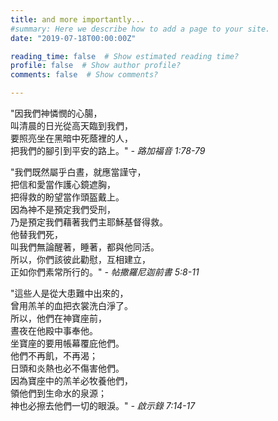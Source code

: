 ```yaml
---
title: and more importantly...
#summary: Here we describe how to add a page to your site.
date: "2019-07-18T00:00:00Z"

reading_time: false  # Show estimated reading time?
profile: false  # Show author profile?
comments: false  # Show comments?

---
```


"因我們神憐憫的心腸，  
叫清晨的日光從高天臨到我們，  
要照亮坐在黑暗中死蔭裡的人，  
把我們的腳引到平安的路上。" _- 路加福音 1:78-79_

"我們既然屬乎白晝，就應當謹守，  
把信和愛當作護心鏡遮胸，  
把得救的盼望當作頭盔戴上。  
因為神不是預定我們受刑，  
乃是預定我們藉著我們主耶穌基督得救。  
他替我們死，  
叫我們無論醒著，睡著，都與他同活。  
所以，你們該彼此勸慰，互相建立，  
正如你們素常所行的。" _- 帖撒羅尼迦前書 5:8-11_

"這些人是從大患難中出來的，  
曾用羔羊的血把衣裳洗白淨了。  
所以，他們在神寶座前，  
晝夜在他殿中事奉他。  
坐寶座的要用帳幕覆庇他們。  
他們不再飢，不再渴；  
日頭和炎熱也必不傷害他們。  
因為寶座中的羔羊必牧養他們，  
領他們到生命水的泉源；  
神也必擦去他們一切的眼淚。" _- 啟示錄 7:14-17_
